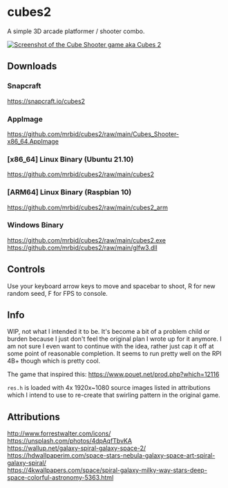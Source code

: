 # cubes2
A simple 3D arcade platformer / shooter combo.

[![Screenshot of the Cube Shooter game aka Cubes 2](https://dashboard.snapcraft.io/site_media/appmedia/2021/12/Screenshot_2021-12-27_09-20-59.png)](https://www.youtube.com/watch?v=UVxZ8ni4Uz8 "Cube Shooter Game Video")

## Downloads

### Snapcraft
https://snapcraft.io/cubes2

### AppImage
https://github.com/mrbid/cubes2/raw/main/Cubes_Shooter-x86_64.AppImage

### [x86_64] Linux Binary (Ubuntu 21.10)
https://github.com/mrbid/cubes2/raw/main/cubes2

### [ARM64] Linux Binary (Raspbian 10)
https://github.com/mrbid/cubes2/raw/main/cubes2_arm

### Windows Binary
https://github.com/mrbid/cubes2/raw/main/cubes2.exe<br>
https://github.com/mrbid/cubes2/raw/main/glfw3.dll

## Controls

Use your keyboard arrow keys to move and spacebar to shoot, R for new random seed, F for FPS to console.

## Info

WIP, not what I intended it to be. It's become a bit of a problem child or burden because I just don't feel the original plan I wrote up for it anymore. I am not sure I even want to continue with the idea, rather just cap it off at some point of reasonable completion. It seems to run pretty well on the RPI 4B+ though which is pretty cool.

The game that inspired this: https://www.pouet.net/prod.php?which=12116

`res.h` is loaded with 4x 1920x~1080 source images listed in attributions which I intend to use
to re-create that swirling pattern in the original game.

## Attributions
http://www.forrestwalter.com/icons/<br>
https://unsplash.com/photos/4dpAqfTbvKA<br>
https://wallup.net/galaxy-spiral-galaxy-space-2/<br>
https://hdwallpaperim.com/space-stars-nebula-galaxy-space-art-spiral-galaxy-spiral/<br>
https://4kwallpapers.com/space/spiral-galaxy-milky-way-stars-deep-space-colorful-astronomy-5363.html<br>
